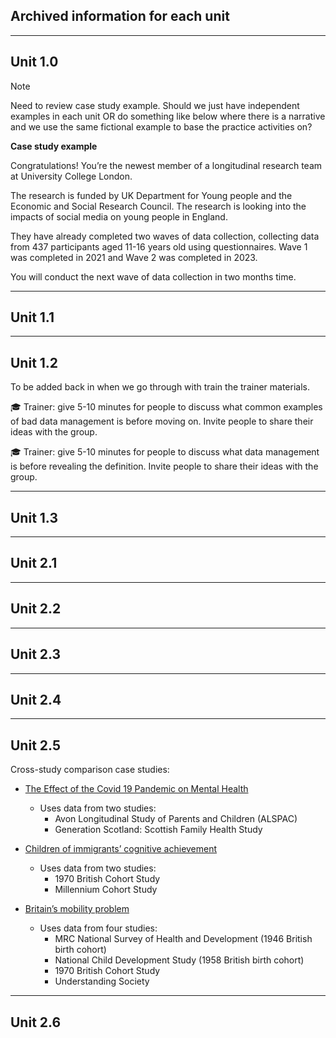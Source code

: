 ## Archived information for each unit
---

## Unit 1.0

>[!NOTE]
>Need to review case study example. Should we just have independent examples in each unit OR do something like below where there is a narrative and we use the same fictional example to base the practice activities on?

**Case study example**

Congratulations! You’re the newest member of a longitudinal research team at University College London.

The research is funded by UK Department for Young people and the Economic and Social Research Council. The research is looking into the impacts of social media on young people in England.

They have already completed two waves of data collection, collecting data from 437 participants aged 11-16 years old using questionnaires. Wave 1 was completed in 2021 and Wave 2 was completed in 2023. 

You will conduct the next wave of data collection in two months time. 

---

## Unit 1.1

---

## Unit 1.2

To be added back in when we go through with train the trainer materials.

:mortar_board: Trainer: give 5-10 minutes for people to discuss what common examples of bad data management is before moving on. Invite people to share their ideas with the group.

:mortar_board: Trainer: give 5-10 minutes for people to discuss what data management is before revealing the definition. Invite people to share their ideas with the group.


---

## Unit 1.3

---

## Unit 2.1

---

## Unit 2.2

---

## Unit 2.3

---

## Unit 2.4

---

## Unit 2.5

Cross-study comparison case studies:
- [The Effect of the Covid 19 Pandemic on Mental Health](https://learning.closer.ac.uk/researchcasestudies/the-effect-of-the-covid-19-pandemic-on-mental-health/)
  - Uses data from two studies:
    - Avon Longitudinal Study of Parents and Children (ALSPAC)
    - Generation Scotland: Scottish Family Health Study
   
- [Children of immigrants’ cognitive achievement](https://learning.closer.ac.uk/researchcasestudies/children-of-immigrants-cognitive-achievement/)
  - Uses data from two studies:
    - 1970 British Cohort Study
    - Millennium Cohort Study
   
- [Britain’s mobility problem](https://learning.closer.ac.uk/researchcasestudies/britains-mobility-problem/)
  - Uses data from four studies:
    - MRC National Survey of Health and Development (1946 British birth cohort)
    - National Child Development Study (1958 British birth cohort)
    - 1970 British Cohort Study
    - Understanding Society

---



## Unit 2.6
